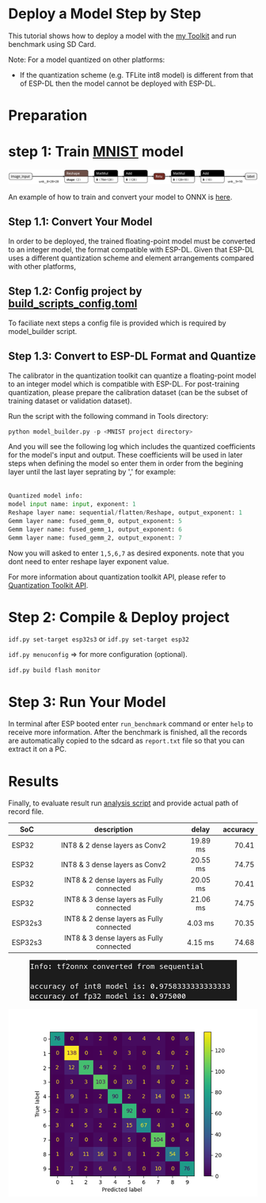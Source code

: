 # Deploy a Model Step by Step

This tutorial shows how to deploy a model with the [my Toolkit](../Tools/model_builder.py) and run benchmark using SD Card.

Note: For a model quantized on other platforms:
- If the quantization scheme (e.g. TFLite int8 model) is different from that of ESP-DL then the model cannot be deployed with ESP-DL.


# Preparation

# step 1: Train [MNIST](https://www.kaggle.com/datasets/hojjatk/mnist-dataset/code) model

<p align="center">
    <img width="%" src="./logs/2Dense.png"> 
</p>

An example of how to train and convert your model to ONNX is [here](https://colab.research.google.com/drive/1tQ9jgIyK1tncxgtFgfb_2fyME6mJX7LU?usp=sharing).


## Step 1.1: Convert Your Model

In order to be deployed, the trained floating-point model must be converted to an integer model, the format compatible with ESP-DL. Given that ESP-DL uses a different quantization scheme and element arrangements compared with other platforms, 

## Step 1.2: Config project by [build_scripts_config.toml](./build_scripts_config.toml)

To faciliate next steps a config file is provided which is required by model_builder script.

## Step 1.3: Convert to ESP-DL Format and Quantize

The calibrator in the quantization toolkit can quantize a floating-point model to an integer model which is compatible with ESP-DL. For post-training quantization, please prepare the calibration dataset (can be the subset of training dataset or validation dataset).

Run the script with the following command in Tools directory:

```python
python model_builder.py -p <MNIST project directory>
```

And you will see the following log which includes the quantized coefficients for the model's input and output. These coefficients will be used in later steps when defining the model so enter them in order from the begining layer until the last layer seprating by ',' for example:

```python

Quantized model info:
model input name: input, exponent: 1
Reshape layer name: sequential/flatten/Reshape, output_exponent: 1
Gemm layer name: fused_gemm_0, output_exponent: 5
Gemm layer name: fused_gemm_1, output_exponent: 6
Gemm layer name: fused_gemm_2, output_exponent: 7
```

Now you will asked to enter `1,5,6,7` as desired exponents. note that you dont need to enter reshape layer exponent value.

For more information about quantization toolkit API, please refer to [Quantization Toolkit API](https://github.com/espressif/esp-dl/blob/master/tools/quantization_tool/quantization_tool_api.md).

# Step 2: Compile & Deploy project

`idf.py set-target esp32s3` or `idf.py set-target esp32`

`idf.py menuconfig` => for more configuration (optional).

`idf.py build flash monitor`


# Step 3: Run Your Model

In terminal after ESP booted enter `run_benchmark` command or enter `help` to receive more information. After the benchmark is finished, all the records are automatically copied to the sdcard as `report.txt` file so that you can extract it on a PC.


# Results
Finally, to evaluate result run [analysis script](../Tools/analysis.py) and provide actual path of record file.

<center>

| SoC      | description         | delay  | accuracy |
|----------|:-------------------:|:------:|---------:|
| ESP32    |INT8 & 2 dense layers as Conv2| 19.89 ms   | 70.41    |
| ESP32    |INT8 & 3 dense layers as Conv2| 20.55 ms   | 74.75    |
| ESP32    |INT8 & 2 dense layers as Fully connected| 20.05 ms   | 70.41    |
| ESP32    |INT8 & 3 dense layers as Fully connected| 21.06 ms   | 74.75    |
| ESP32s3    |INT8 & 2 dense layers as Fully connected| 4.03 ms   | 70.35    |
| ESP32s3    |INT8 & 3 dense layers as Fully connected| 4.15 ms   | 74.68    |
</center>
<p align="center">
    <img width="%" src="./logs/Quantization.png">
</p>
<p align="center">
    <img width="%" src="./logs/REPORT_1200_INT8_3Dense.png"> 
</p>